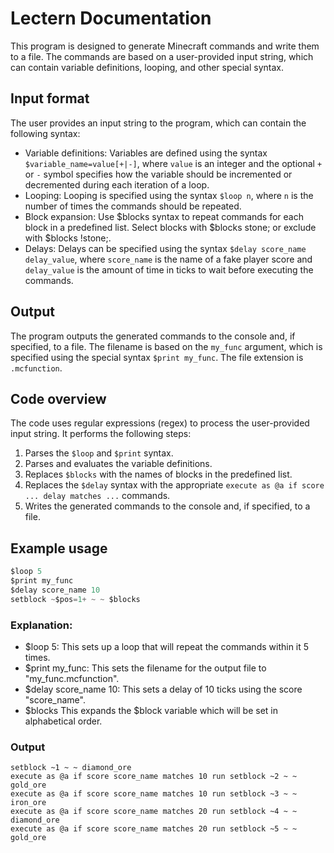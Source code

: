 # Lectern Documentation

This program is designed to generate Minecraft commands and write them to a file. The commands are based on a user-provided input string, which can contain variable definitions, looping, and other special syntax.

## Input format

The user provides an input string to the program, which can contain the following syntax:

- Variable definitions: Variables are defined using the syntax `$variable_name=value[+|-]`, where `value` is an integer and the optional `+` or `-` symbol specifies how the variable should be incremented or decremented during each iteration of a loop.
- Looping: Looping is specified using the syntax `$loop n`, where `n` is the number of times the commands should be repeated.
- Block expansion: Use $blocks syntax to repeat commands for each block in a predefined list. Select blocks with $blocks stone; or exclude with $blocks !stone;.
- Delays: Delays can be specified using the syntax `$delay score_name delay_value`, where `score_name` is the name of a fake player score and `delay_value` is the amount of time in ticks to wait before executing the commands.

## Output

The program outputs the generated commands to the console and, if specified, to a file. The filename is based on the `my_func` argument, which is specified using the special syntax `$print my_func`. The file extension is `.mcfunction`.

## Code overview

The code uses regular expressions (regex) to process the user-provided input string. It performs the following steps:

1. Parses the `$loop` and `$print` syntax.
2. Parses and evaluates the variable definitions.
3. Replaces `$blocks` with the names of blocks in the predefined list.
4. Replaces the `$delay` syntax with the appropriate `execute as @a if score ... delay matches ...` commands.
5. Writes the generated commands to the console and, if specified, to a file.

## Example usage

```py
$loop 5
$print my_func
$delay score_name 10
setblock ~$pos=1+ ~ ~ $blocks
```
### Explanation:
- $loop 5: This sets up a loop that will repeat the commands within it 5 times.
- $print my_func: This sets the filename for the output file to "my_func.mcfunction".
- $delay score_name 10: This sets a delay of 10 ticks using the score "score_name".
- $blocks This expands the $block variable which will be set in alphabetical order.

### Output 
```
setblock ~1 ~ ~ diamond_ore
execute as @a if score score_name matches 10 run setblock ~2 ~ ~ gold_ore
execute as @a if score score_name matches 10 run setblock ~3 ~ ~ iron_ore
execute as @a if score score_name matches 20 run setblock ~4 ~ ~ diamond_ore
execute as @a if score score_name matches 20 run setblock ~5 ~ ~ gold_ore
```